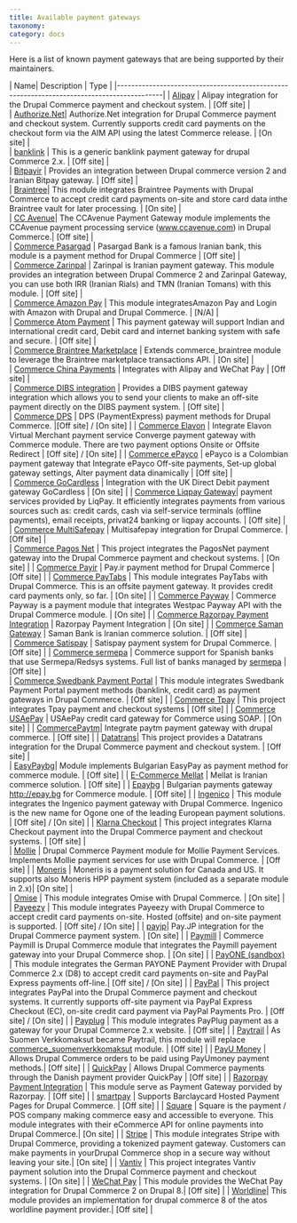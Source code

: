 ```yaml
---
title: Available payment gateways
taxonomy:
category: docs
---
```


Here is a list of known payment gateways that are being supported by their maintainers.

| Name| Description | Type |
|-------------------------------------------------------------------------------------------|
| [Alipay]   | Alipay integration for the Drupal Commerce payment and checkout system.  | [Off site] |	
| [Authorize.Net]| Authorize.Net integration for Drupal Commerce payment and checkout system. Currently supports credit card payments on the checkout form via the AIM API using the latest Commerce release.  |	[On site] |				
| [banklink] | This is a generic banklink payment gateway for drupal Commerce 2.x. | [Off site] |					
| [Bitpayir] | Provides an integration between Drupal commerce version 2 and Iranian Bitpay gateway. | [Off site] |				
| [Braintree]| This module integrates Braintree Payments with Drupal Commerce to accept credit card payments on-site and store card data inthe Braintree vault for later processing. |	[On site] |				
| [CC Avenue]| The CCAvenue Payment Gateway module implements the CCAvenue payment processing service (www.ccavenue.com) in Drupal Commerce.| [Off site] |					
| [Commerce  Pasargad]  	 | Pasargad Bank is a famous Iranian bank, this module is a payment method for Drupal Commerce	| [Off site] |		
| [Commerce  Zarinpal]  	 | Zarinpal is Iranian payment gateway. This module provides an integration between Drupal Commerce 2 and Zarinpal Gateway, you can use both IRR (Iranian Rials) and TMN (Iranian Tomans) with this module.	| [Off site] |			
| [Commerce Amazon Pay] 	 | This module integratesAmazon Pay and Login with Amazon with Drupal and Drupal Commerce.	| [N/A] |	
| [Commerce Atom Payment]   | This payment gateway will support Indian and international credit card, Debit card and internet banking system with safe and secure.	| [Off site] |		
| [Commerce Braintree Marketplace]   |	Extends commerce_braintree module to leverage the Braintree marketplace transactions API.	| [On site] |			
| [Commerce China Payments] |	Integrates with Alipay and WeChat Pay			| [Off site] |	
| [Commerce DIBS integration]   |	Provides a DIBS payment gateway integration which allows you to send your clients to make an off-site payment directly on the DIBS payment system.		| [Off site] |			
| [Commerce DPS]  			 |	DPS (PaymentExpress) payment methods for Drupal Commerce.	|[Off site] / [On site]  |
| [Commerce Elavon]		 |	Integrate Elavon Virtual Merchant payment service Converge payment gateway with Commerce module. There are two payment options Onsite or Offsite Redirect	|	[Off site] / [On site]  |
| [Commerce ePayco]		|	ePayco is a Colombian payment gateway that Integrate ePayco Off-site payments, Set-up global gateway settings, Alter payment data dinamically	|	[Off site] |	
| [Commerce GoCardless]   	|	Integration with the UK Direct Debit payment gateway GoCardless	|	[On site] |
| [Commerce Liqpay Gateway]|	payment services provided by LiqPay. It efficiently integrates payments from various sources such as: credit cards, cash via self-service terminals (offline payments), email receipts, privat24 banking or liqpay accounts.	|	[Off site] |	
| [Commerce MultiSafepay]   |	Multisafepay integration for Drupal Commerce.	|	[Off site] |	
| [Commerce Pagos Net]   	|	This project integrates the PagosNet payment gateway into the Drupal Commerce payment and checkout systems.	|	[On site] |
| [Commerce Payir]   		|	Pay.ir payment method for Drupal Commerce	|	[Off site] |
| [Commerce PayTabs]   	|	This module integrates PayTabs with Drupal Commerce. This is an offsite payment gateway. It provides credit card payments only, so far.	|		[On site] |
| [Commerce Payway]   		|	Commerce Payway is a payment module that integrates Westpac Payway API with the Drupal Commerce module.	|	[On site] |
| [Commerce Razorpay Payment Integration]   |	 Razorpay Payment Integration |	[On site] |
| [Commerce Saman Gateway] |	Saman Bank is Iranian commerce solution.	|	[Off site] |		
| [Commerce Satispay]   	|	Satispay payment system for Drupal Commerce.	|		[Off site] |
| [Commerce sermepa] | Commerce support for Spanish banks that use Sermepa/Redsys systems. Full list of banks managed by [sermepa] |	[Off site] |		
| [Commerce Swedbank Payment Portal]   |	This module integrates Swedbank Payment Portal payment methods (banklink, credit card) as payment gateways in Drupal Commerce.	|	[Off site] |
| [Commerce Tpay]   		|	This project integrates Tpay payment and checkout systems	|	[Off site] |
| [Commerce USAePay]   	|	USAePay credit card gateway for Commerce using SOAP.	|	[On site] |
| [CommercePaytm]| Integrate paytm payment gateway with drupal commerce. |	[Off site] |
| [Datatrans]| This project provides a Datatrans integration for the Drupal Commerce payment and checkout system.  | [Off site] |					
| [EasyPaybg]| Module implements Bulgarian EasyPay as payment method for commerce module.  | [Off site] |
| [E-Commerce Mellat]   	|	Mellat is Iranian commerce solution.	|	[Off site] |
| [Epaybg]   | Bulgarian payments gateway http://epay.bg for Commerce module.  |	[Off site] |
| [Ingenico] | This module integrates the Ingenico payment gateway with Drupal Commerce. Ingenico is the new name for Ogone one of the leading European payment solutions.  | [Off site] / [On site] |
| [Klarna Checkout]  | This project integrates Klarna Checkout payment into the Drupal Commerce payment and checkout systems. |	[Off site] |				
| [Mollie]   | Drupal Commerce Payment module for Mollie Payment Services. Implements Mollie payment services for use with Drupal Commerce. | [Off site] |
| [Moneris]  | Moneris is a payment solution for Canada and US. It supports also Moneris HPP payment system (included as a separate module in 2.x)| [On site] |					
| [Omise]  | This module integrates Omise with Drupal Commerce. | [On site] |
| [Payeezy]  | This module integrates Payeezy with Drupal Commerce to accept credit card payments on-site. Hosted (offsite) and on-site payment is supported. |	[Off site] / [On site] |
| [payjp]| Pay.JP integration for the Drupal Commerce payment system.   | [On site] |
| [Paymill]  | Commerce Paymill is Drupal Commerce module that integrates the Paymill payement gateway into your Drupal Commerce shop. | [On site] |
| [PayONE (sandbox)] | This module integrates the German PAYONE Payment Provider with Drupal Commerce 2.x (D8) to accept credit card payments on-site and PayPal Express payments off-line.| [Off site] / [On site] |
| [PayPal]   | This project integrates PayPal into the Drupal Commerce payment and checkout systems. It currently supports off-site payment via PayPal Express Checkout (EC),  on-site credit card payment via PayPal Payments Pro. |	[Off site] / [On site] |
| [Payplug]  | This module integrates PayPlug payment as a gateway for your Drupal Commerce 2.x website. |	[Off site] |
| [Paytrail] | As Suomen Verkkomaksut became Paytrail, this module will replace [commerce_suomenverkkomaksut] module.   | [Off site] |
| [PayU Money]   | Allows Drupal Commerce orders to be paid using PayUmoney payment methods.|	[Off site] |
| [QuickPay]   | Allows Drupal Commerce payments through the Danish payment provider QuickPay |	[Off site] |
| [Razorpay Payment Integration] | This module serve as Payment Gateway porvided by Razorpay. |	[Off site] |
| [smartpay] | Supports Barclaycard Hosted Payment Pages for Drupal Commerce. |	[Off site] |
| [Square]   | Square is the payment / POS company making commerce easy and accessible to everyone. This module integrates with their eCommerce API for online payments into Drupal Commerce.|	[On site] |
| [Stripe]   | This module integrates Stripe with Drupal Commerce, providing a tokenized payment gateway. Customers can make payments in yourDrupal Commerce shop in a secure way without leaving your site.| [On site] |
| [Vantiv]   | This project integrates Vantiv payment solution into the Drupal Commerce payment and checkout systems. |	[On site] |
| [WeChat Pay]   | This module provides the WeChat Pay integration  for Drupal Commerce 2 on Drupal 8.|	[Off site] |
| [Worldline]| This module provides an implementation for drupal commerce 8 of the atos worldline payment provider.| [Off site] |




[QuickPay]: https://www.drupal.org/project/commerce_quickpay_gateway
[Braintree]: https://www.drupal.org/project/commerce_braintree
[PayPal]: https://www.drupal.org/project/commerce_paypal
[Stripe]: https://www.drupal.org/project/commerce_stripe
[Authorize.Net]: https://www.drupal.org/project/commerce_authnet
[Vantiv]: https://www.drupal.org/project/commerce_vantiv
[Square]: https://www.drupal.org/project/commerce_square
[Paymill]: https://www.drupal.org/project/commerce_paymill
[Ingenico]: https://www.drupal.org/project/commerce_ingenico
[Paytrail]: https://www.drupal.org/project/commerce_paytrail
[Payplug]: https://www.drupal.org/project/commerce_payplug
[PayU Money]: https://www.drupal.org/project/commerce_payumoney
[CC Avenue]: https://www.drupal.org/project/commerce_ccavenue
[Alipay]: https://www.drupal.org/project/commerce_alipay
[WeChat Pay]: https://www.drupal.org/project/commerce_wechat_pay
[Worldline]: https://www.drupal.org/project/commerce_worldline
[Datatrans]: https://www.drupal.org/project/commerce_datatrans
[EasyPaybg]: https://www.drupal.org/project/commerce_easyPaybg
[Epaybg]: https://www.drupal.org/project/commerce_epaybg
[Mollie]: https://www.drupal.org/project/commerce_mollie
[Moneris]: https://www.drupal.org/project/commerce_moneris
[smartpay]: https://www.drupal.org/project/commerce_smartpay
[payjp]: https://www.drupal.org/project/commerce_payjp
[banklink]: https://www.drupal.org/project/commerce_banklink
[Razorpay Payment Integration]: https://www.drupal.org/project/commerce_razorpay
[CommercePaytm]: https://www.drupal.org/project/commercepaytm
[Commerce sermepa]: https://www.drupal.org/project/commerce_sermepa
[Bitpayir]: https://www.drupal.org/project/commerce_bitpayir
[PayONE (sandbox)]: https://www.drupal.org/sandbox/mitrpaka/2849906
[Klarna Checkout]: https://www.drupal.org/project/commerce_klarna_checkout
[commerce_suomenverkkomaksut]: https://drupal.org/project/commerce_suomenverkkomaksut
[sermepa]: www.redsys.es/wps/portal/redsys/publica/acercade/nuestrosSocios
[Payeezy]: https://www.drupal.org/project/commerce_payeezy
[Omise]: https://www.drupal.org/project/commerce_omise

[Commerce  Pasargad]: https://www.drupal.org/project/commerce_pasargad
[Commerce  Zarinpal]: https://www.drupal.org/project/commerce_zarinpal
[Commerce Amazon Pay]: https://www.drupal.org/project/commerce_amazon_lpa
[Commerce Atom Payment]: https://www.drupal.org/project/commerce_atom_payment
[Commerce Braintree Marketplace]: https://www.drupal.org/project/commerce_braintree_marketplace
[Commerce China Payments]: https://www.drupal.org/project/commerce_cnpay
[Commerce DIBS integration]: https://www.drupal.org/project/commerce_dibs
[Commerce DPS]: https://www.drupal.org/project/commerce_dps
[Commerce Elavon]: https://www.drupal.org/project/commerce_elavon
[Commerce ePayco]: https://www.drupal.org/project/commerce_epayco
[Commerce GoCardless]: https://www.drupal.org/project/commerce_gocardless
[Commerce Liqpay Gateway]: https://www.drupal.org/project/commerce_liqpay_gateway
[Commerce MultiSafepay]: https://www.drupal.org/project/commerce_multisafepay
[Commerce Pagos Net]: https://www.drupal.org/project/commerce_pagos_net
[Commerce Payir]: https://www.drupal.org/project/commerce_payir
[Commerce PayTabs]: https://www.drupal.org/project/commerce_paytabs
[Commerce Payway]: https://www.drupal.org/project/commerce_payway
[Commerce Razorpay Payment Integration]: https://www.drupal.org/project/commerce_razorpay
[Commerce Saman Gateway]: https://www.drupal.org/project/ms_commerce_saman
[Commerce Satispay]: https://www.drupal.org/project/commerce_satispay
[Commerce Swedbank Payment Portal]: https://www.drupal.org/project/commerce_payment_spp
[Commerce Tpay]: https://www.drupal.org/project/commerce_tpay
[Commerce USAePay]: https://www.drupal.org/project/commerce_usaepay
[E-Commerce Mellat]: https://www.drupal.org/project/mellat_gateway
